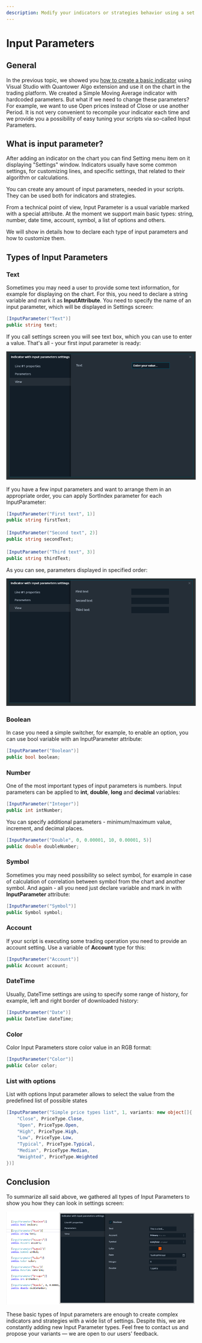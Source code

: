 ```yaml
---
description: Modify your indicators or strategies behavior using a set of Input parameters
---
```


# Input Parameters

## General

In the previous topic, we showed you [how to create a basic indicator](simple-indicator.md) using Visual Studio with Quantower Algo extension and use it on the chart in the trading platform. We created a Simple Moving Average indicator with hardcoded parameters. But what if we need to change these parameters? For example, we want to use Open prices instead of Close or use another Period. It is not very convenient to recompile your indicator each time and we provide you a possibility of easy tuning your scripts via so-called Input Parameters.

## **What is input parameter?**

After adding an indicator on the chart you can find Setting menu item on it displaying "Settings" window. Indicators usually have some common settings, for customizing lines, and specific settings, that related to their algorithm or calculations.

You can create any amount of input parameters, needed in your scripts. They can be used both for indicators and strategies.

From a technical point of view, Input Parameter is a usual variable marked with a special attribute. At the moment we support main basic types: string, number, date time, account, symbol, a list of options and others.

We will show in details how to declare each type of input parameters and how to customize them.

## **Types of Input Parameters**

### **Text**

Sometimes you may need a user to provide some text information, for example for displaying on the chart. For this, you need to declare a string variable and mark it as **InputAttribute**. You need to specify the name of an input parameter, which will be displayed in Settings screen:

```csharp
[InputParameter("Text")]
public string text;
```

If you call settings screen you will see text box, which you can use to enter a value. That's all - your first input parameter is ready:

![An example of text input parameter in indicator &quot;Settings&quot; screen](../.gitbook/assets/text_example%20%281%29.png)

If you have a few input parameters and want to arrange them in an appropriate order, you can apply SortIndex parameter for each InputParameter:

```csharp
[InputParameter("First text", 1)]
public string firstText;

[InputParameter("Second text", 2)]
public string secondText;

[InputParameter("Third text", 3)]
public string thirdText;
```

As you can see, parameters displayed in specified order:

![Sorted Input Parameters](../.gitbook/assets/few-text_example.png)

### **Boolean**

In case you need a simple switcher, for example, to enable an option, you can use bool variable with an InputParameter attribute:

```csharp
[InputParameter("Boolean")]
public bool boolean;
```

### **Number**

One of the most important types of input parameters is numbers. Input parameters can be applied to **int**, **double**, **long** and **decimal** variables:

```csharp
[InputParameter("Integer")]
public int intNumber;
```

You can specify additional parameters - minimum/maximum value, increment, and decimal places.

```csharp
[InputParameter("Double", 0, 0.00001, 10, 0.00001, 5)]
public double doubleNumber;
```

### **Symbol**

Sometimes you may need possibility so select symbol, for example in case of calculation of correlation between symbol from the chart and another symbol. And again - all you need just declare variable and mark in with **InputParameter** attribute:

```csharp
[InputParameter("Symbol")]
public Symbol symbol;
```

### **Account**

If your script is executing some trading operation you need to provide an account setting. Use a variable of **Account** type for this:

```csharp
[InputParameter("Account")]
public Account account;
```

### **DateTime**

Usually, DateTime settings are using to specify some range of history, for example, left and right border of downloaded history:

```csharp
[InputParameter("Date")]
public DateTime dateTime;
```

### **Color**

Color Input Parameters store color value in an RGB format:

```csharp
[InputParameter("Color")]
public Color color;
```

### **List with options**

List with options Input parameter allows to select the value from the predefined list of possible states

```csharp
[InputParameter("Simple price types list", 1, variants: new object[]{
    "Close", PriceType.Close,
    "Open", PriceType.Open,
    "High", PriceType.High,
    "Low", PriceType.Low,
    "Typical", PriceType.Typical,
    "Median", PriceType.Median,
    "Weighted", PriceType.Weighted
})]
```

## Conclusion

To summarize all said above, we gathered all types of Input Parameters to show you how they can look in settings screen:

![All type of Input Parameters](../.gitbook/assets/all-input.png)

These basic types of Input parameters are enough to create complex indicators and strategies with a wide list of settings. Despite this, we are constantly adding new Input Parameter types. Feel free to contact us and propose your variants — we are open to our users' feedback.

